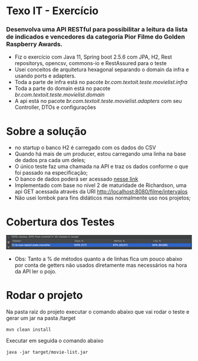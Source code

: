 # Texo IT - Exercício

### Desenvolva uma API RESTful para possibilitar a leitura da lista de indicados e vencedores da categoria Pior Filme do Golden Raspberry Awards.


* Fiz o exercício com Java 11, Spring boot 2.5.6 com JPA, H2, Rest repositorys, opencsv, commons-io e RestAssured para o teste
* Usei conceitos de arquitetura hexagonal separando o domain da infra e usando ports e adapters.
* Toda a parte de infra está no pacote *br.com.textoit.teste.movielist.infra*
* Toda a parte do domain está no pacote *br.com.textoit.teste.movielist.domain*
* A api está no pacote *br.com.textoit.teste.movielist.adapters* com seu Controller, DTOs e configurações


# Sobre a solução

 * no startup o banco H2 é carregado com os dados do CSV
 * Quando há mais de um producer, estou carregando uma linha na base de dados pra cada um deles;
 * O único teste faz uma chamada na API e traz os dados conforme o que foi passado na especificação;
 * O banco de dados poderá ser acessado [nesse link](http://localhost:8080/h2-console)
 * Implementado com base no nível 2 de maturidade de Richardson, uma api GET acessada através da URI [http://localhost:8080/filme/intervalos](http://localhost:8080/filme/intervalos)
 * Não usei lombok para fins didáticos mas normalmente uso nos projetos;

# Cobertura dos Testes

![Cobertura dos testes](img/cobertura-testes.png)
* Obs: Tanto a % de métodos quanto a de linhas fica um pouco abaixo por conta de getters não usados diretamente mas necessários na hora da API ler o pojo.

# Rodar o projeto

Na pasta raiz do projeto executar o comando abaixo que vai rodar o teste e gerar um jar na pasta /target

```
mvn clean install
```

Executar em seguida o comando abaixo

```
java -jar target/movie-list.jar
```

